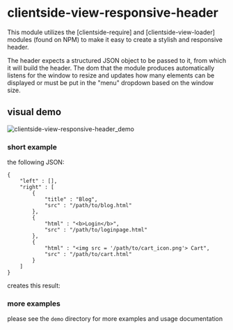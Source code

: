 # clientside-view-responsive-header

This module utilizes the [clientside-require] and [clientside-view-loader] modules (found on NPM) to make it easy to create a stylish and responsive header.

The header expects a structured JSON object to be passed to it, from which it will build the header. The dom that the module produces automatically listens for the window to resize and updates how many elements can be displayed or must be put in the "menu" dropdown based on the window size.

## visual demo
![clientside-view-responsive-header_demo](https://user-images.githubusercontent.com/10381896/40132891-0fcd49d0-590c-11e8-9dfd-7a46f65e5739.gif)

### short example
the following JSON:
```
{
    "left" : [],
    "right" : [
        {
            "title" : "Blog",
            "src" : "/path/to/blog.html"
        },
        {
            "html" : "<b>Login</b>",
            "src" : "/path/to/loginpage.html"
        },
        {
            "html" : "<img src = '/path/to/cart_icon.png'> Cart",
            "src" : "/path/to/cart.html"
        }
    ]
}
```  
creates this result:

### more examples
please see the `demo` directory for more examples and usage documentation
